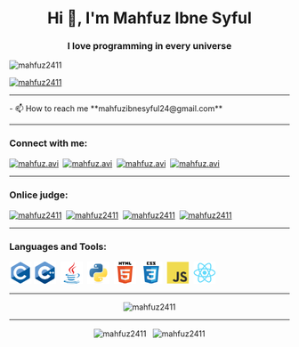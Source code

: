 <!---
- 👋 Hi, I’m @Mahfuz2411.
- 👀 I’m interested in programming.
- 🌱 I’m currently learning Python.
- 📫 How to reach me -> mahfuzibnesyful24@gmail.com.


Mahfuz2411/Mahfuz2411 is a ✨ special ✨ repository because its `README.md` (this file) appears on your GitHub profile.
You can click the Preview link to take a look at your changes.
--->
<h1 align="center">Hi 👋, I'm Mahfuz Ibne Syful</h1>
<h3 align="center">I love programming in every universe</h3>
<p align="left"> <img src="https://komarev.com/ghpvc/?username=mahfuz2411&label=Profile%20views&color=0e75b6&style=flat" alt="mahfuz2411" /> </p>

<p align="left"> <a href="https://github.com/ryo-ma/github-profile-trophy"><img src="https://github-profile-trophy.vercel.app/?username=mahfuz2411" alt="mahfuz2411" /></a> </p>
<hr/>
- 📫 How to reach me **mahfuzibnesyful24@gmail.com**
<hr/>
<h3 align="left">Connect with me:</h3>
<p align="left">
<a href="https://instagram.com/mahfuz.avi" target="blank"><img align="center" src="https://raw.githubusercontent.com/rahuldkjain/github-profile-readme-generator/master/src/images/icons/Social/instagram.svg" alt="mahfuz.avi" height="30" width="40" /></a>&nbsp;
<a href="https://www.facebook.com/mahfuzibnesyful" target="blank"><img align="center" src="https://raw.githubusercontent.com/rahuldkjain/github-profile-readme-generator/master/src/images/icons/Social/facebook.svg" alt="mahfuz.avi" height="30" width="40" /></a>&nbsp;
<a href="https://www.linkedin.com/in/mahfuz-ibne-syful" target="blank"><img align="center" src="https://raw.githubusercontent.com/rahuldkjain/github-profile-readme-generator/master/src/images/icons/Social/linked-in-alt.svg" alt="mahfuz.avi" height="30" width="40" /></a>&nbsp;
<a href="https://www.youtube.com/channel/UCXyovnwmUDi3qAt6EVx4tng" target="blank"><img align="center" src="https://raw.githubusercontent.com/rahuldkjain/github-profile-readme-generator/master/src/images/icons/Social/youtube.svg" alt="mahfuz.avi" height="30" width="40" /></a>&nbsp;
</p>

<hr/>

<p align="left">
<h3 align="left">Onlice judge:</h3>
<a href="https://www.leetcode.com/mahfuz2411" target="blank"><img align="center" src="https://raw.githubusercontent.com/rahuldkjain/github-profile-readme-generator/master/src/images/icons/Social/leet-code.svg" alt="mahfuz2411" height="30" width="40" /></a>&nbsp;
<a href="https://www.hackerrank.com/mahfuz2411" target="blank"><img align="center" src="https://raw.githubusercontent.com/rahuldkjain/github-profile-readme-generator/master/src/images/icons/Social/hackerrank.svg" alt="mahfuz2411" height="30" width="40" /></a>&nbsp;
<a href="https://codeforces.com/profile/mahfuz2411" target="blank"><img align="center" src="https://raw.githubusercontent.com/rahuldkjain/github-profile-readme-generator/master/src/images/icons/Social/codeforces.svg" alt="mahfuz2411" height="30" width="30" /></a>&nbsp;
<a href="https://www.codechef.com/users/mahfuz2411" target="blank"><img align="center" src="https://cdn.jsdelivr.net/npm/simple-icons@3.1.0/icons/codechef.svg" alt="mahfuz2411" height="30" width="40" /></a>&nbsp;
</p>

<hr/>

<h3 align="left">Languages and Tools:</h3>
<p align="left"> <img src="https://raw.githubusercontent.com/devicons/devicon/master/icons/c/c-original.svg" alt="c" width="40" height="40"/>
<img src="https://raw.githubusercontent.com/devicons/devicon/master/icons/cplusplus/cplusplus-original.svg" alt="cplusplus" width="40" height="40"/>&nbsp;
  <img src="https://raw.githubusercontent.com/devicons/devicon/master/icons/java/java-original.svg" alt="java" width="40" height="40"/>&nbsp;
  <img src="https://raw.githubusercontent.com/devicons/devicon/master/icons/python/python-original.svg" alt="python" width="40" height="40"/>&nbsp;
  <img src="https://raw.githubusercontent.com/devicons/devicon/master/icons/html5/html5-original-wordmark.svg" alt="html5" width="40" height="40"/>&nbsp;
  <img src="https://raw.githubusercontent.com/devicons/devicon/master/icons/css3/css3-original-wordmark.svg" alt="css3" width="40" height="40"/>&nbsp;
  <img src="https://raw.githubusercontent.com/devicons/devicon/master/icons/javascript/javascript-original.svg" alt="css3" width="40" height="40"/>&nbsp;
  <img src="https://raw.githubusercontent.com/devicons/devicon/master/icons/react/react-original.svg" alt="css3" width="40" height="40"/>&nbsp;
</p>

<hr/>
<p align="center">
  <span><img align="center" src="https://github-readme-stats.vercel.app/api/top-langs?username=mahfuz2411&show_icons=true&locale=en&layout=compact&theme=dark" alt="mahfuz2411" /></span>
</p> 
<hr/>
<!-- <br/><br/><br/><br/><br/><br/><br/><br/> -->
<p align="center">
  <span><img align="center" src="https://github-readme-streak-stats.herokuapp.com/?user=mahfuz2411&theme=dark" alt="mahfuz2411" /></span>&nbsp;&nbsp;
  <span><img align="center" src="https://github-readme-stats.vercel.app/api?username=mahfuz2411&show_icons=true&locale=en&theme=dark" alt="mahfuz2411" /></span>
</p>

